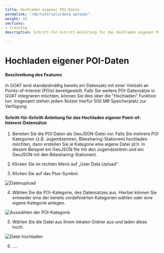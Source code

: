 ```yaml
---
title: Hochladen eigener POI-Daten
permalink: "/de/tutorials/data_upload/"
weight: 10
sections:
- training
description: Schritt-für-Schritt-Anleitung für das Hochladen eigener Point-of-Interest-Datensätze.

---
```

# Hochladen eigener POI-Daten
#### Beschreibung des Features
In GOAT wird standardmäßig bereits ein Datensatz mit einer Vielzahl an Points-of-Interest (POIs) bereitgestellt. Falls Sie weitere POI-Datensätze in GOAT integrieren möchten, können Sie dies über die "Hochladen" Funktion tun. Insgesamt stehen jedem Nutzer hierfür 500 MB Speicherplatz zur Verfügung. 

#### Schritt-für-Schritt-Anleitung für das Hochladen eigener Point-of-Interest-Datensätze

1. Bereiten Sie die POI Daten als GeoJSON-Datei vor. Falls Sie mehrere POI Kategorien (z.B. Jugendzentren, Bikesharing-Stationen) hochladen möchten, dann erstellen Sie je Kategorie eine eigene Datei (d.h. in diesem Beispiel ein GeoJSON file mit den Jugendzentren und ein GeoJSON mit den Bikesharing-Stationen).

2. Klicken Sie im rechten Menü auf „User Data Upload“.  

3. Klicken Sie auf das Plus-Symbol.

<img src="/images/training_materials/Data_upload/user-data-upload.png" alt="Datenupload" style="max-height:400px;"/>

4. Wählen Sie die POI-Kategorie, des Datensatzes aus. Hierbei können Sie entweder eine der bereits vordefinierten Kategorien wählen oder eine eigene Kategorie anlegen. 

<img src="/images/training_materials/Data_upload/poi_category.png" alt="Auswählen der POI-Kategorie" style="max-height:200px;"/>

5. Wählen Sie die Datei aus ihrem lokalen Ordner aus und laden diese hoch. 

<img src="/images/training_materials/Data_upload/browse_files.png" alt="Datei hochladen" style="max-height:200px;"/>

6. .... 
